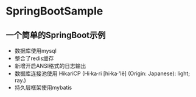 # SpringBootSample
## 一个简单的SpringBoot示例
* 数据库使用mysql
* 整合了redis缓存
* 新增开启ANSI格式的日志输出
* 数据库连接池使用 HikariCP (Hi·ka·ri [hi·ka·'lē] (Origin: Japanese): light; ray.) 
* 持久层框架使用mybatis
